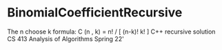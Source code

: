# BinomialCoefficientRecursive

The n choose k formula: C (n , k) = n! / [ (n-k)! k! ]
C++ recursive solution 
CS 413 Analysis of Algorithms
Spring 22'
